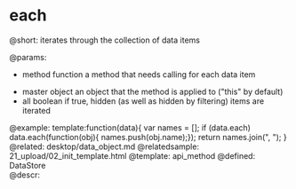 each
=============


@short:
	iterates through the collection of data items

@params:
- method		function		a method that needs calling for each data item
* master		object		an object that the method is applied to ("this" by default)
* all		boolean		if true, hidden (as well as hidden by filtering) items are iterated

@example:
template:function(data){
		var names = [];
		if (data.each)
			data.each(function(obj){  names.push(obj.name);});
		return names.join(", ");
}
@related: 
	desktop/data_object.md
@relatedsample:
	21_upload/02_init_template.html
@template:	api_method
@defined:	DataStore	
@descr:




